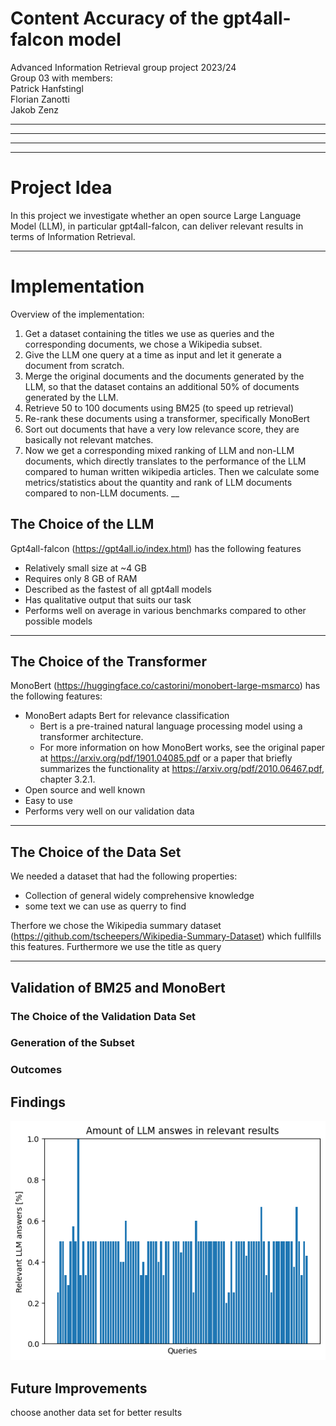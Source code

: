 
# Content Accuracy of the gpt4all-falcon model
Advanced Information Retrieval group project 2023/24   
Group 03 with members:  
Patrick Hanfstingl  
Florian Zanotti  
Jakob Zenz
___
___
___
___
# Project Idea
In this project we investigate whether an open source Large Language Model (LLM), in particular gpt4all-falcon, can deliver relevant results in terms of Information Retrieval.
___
# Implementation
Overview of the implementation:
1) Get a dataset containing the titles we use as queries and the corresponding documents, we chose a Wikipedia subset.
2) Give the LLM one query at a time as input and let it generate a document from scratch.
3) Merge the original documents and the documents generated by the LLM, so that the dataset contains an additional 50% of documents generated by the LLM.
4) Retrieve 50 to 100 documents using BM25 (to speed up retrieval)
5) Re-rank these documents using a transformer, specifically MonoBert
6) Sort out documents that have a very low relevance score, they are basically not relevant matches.
7) Now we get a corresponding mixed ranking of LLM and non-LLM documents, which directly translates to the performance of the LLM compared to human written wikipedia articles. Then we calculate some metrics/statistics about the quantity and rank of LLM documents compared to non-LLM documents.
__
## The Choice of the LLM
Gpt4all-falcon (https://gpt4all.io/index.html) has the following features
- Relatively small size at ~4 GB
- Requires only 8 GB of RAM
- Described as the fastest of all gpt4all models
- Has qualitative output that suits our task 
- Performs well on average in various benchmarks compared to other possible models
___ 
## The Choice of the Transformer
MonoBert (https://huggingface.co/castorini/monobert-large-msmarco) has the following features:
- MonoBert adapts Bert for relevance classification 
    - Bert is a pre-trained natural language processing model using a transformer architecture.
    - For more information on how MonoBert works, see the original paper at https://arxiv.org/pdf/1901.04085.pdf or a paper that briefly summarizes the functionality at https://arxiv.org/pdf/2010.06467.pdf, chapter 3.2.1.
- Open source and well known
- Easy to use 
- Performs very well on our validation data
___
## The Choice of the Data Set
We needed a dataset that had the following properties:
- Collection of general widely comprehensive knowledge
- some text we can use as querry to find 

Therfore we chose the Wikipedia summary dataset (https://github.com/tscheepers/Wikipedia-Summary-Dataset) which fullfills this features. Furthermore we use the title as query
___
## Validation of BM25 and MonoBert
### The Choice of the Validation Data Set
### Generation of the Subset
### Outcomes
## Findings
![Alternativer Text](out_2.png)
## Future Improvements
choose another data set for better results